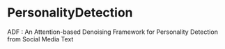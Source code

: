 # PersonalityDetection
ADF : An Attention-based Denoising Framework for Personality Detection from Social Media Text
